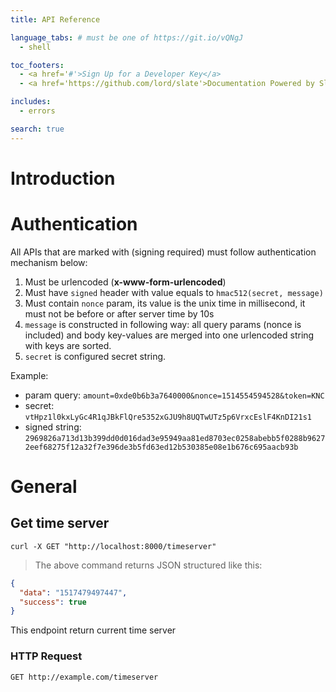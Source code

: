 ```yaml
---
title: API Reference

language_tabs: # must be one of https://git.io/vQNgJ
  - shell

toc_footers:
  - <a href='#'>Sign Up for a Developer Key</a>
  - <a href='https://github.com/lord/slate'>Documentation Powered by Slate</a>

includes:
  - errors

search: true
---
```


# Introduction


# Authentication

All APIs that are marked with (signing required) must follow authentication mechanism below:

1. Must be urlencoded (**x-www-form-urlencoded**)
1. Must have `signed` header with value equals to `hmac512(secret, message)`
1. Must contain `nonce` param, its value is the unix time in millisecond, it must not be before or after server time by 10s
1. `message` is constructed in following way: all query params (nonce is included) and body key-values are merged into one urlencoded string with keys are sorted.
1. `secret` is configured secret string.

Example:  

- param query: `amount=0xde0b6b3a7640000&nonce=1514554594528&token=KNC`  
- secret: `vtHpz1l0kxLyGc4R1qJBkFlQre5352xGJU9h8UQTwUTz5p6VrxcEslF4KnDI21s1`  
- signed string: `2969826a713d13b399dd0d016dad3e95949aa81ed8703ec0258abebb5f0288b96272eef68275f12a32f7e396de3b5fd63ed12b530385e08e1b676c695aacb93b`

# General 

## Get time server 


```shell
curl -X GET "http://localhost:8000/timeserver"
```

> The above command returns JSON structured like this:

```json
{
  "data": "1517479497447",
  "success": true
}
```

This endpoint return current time server

### HTTP Request

`GET http://example.com/timeserver`


